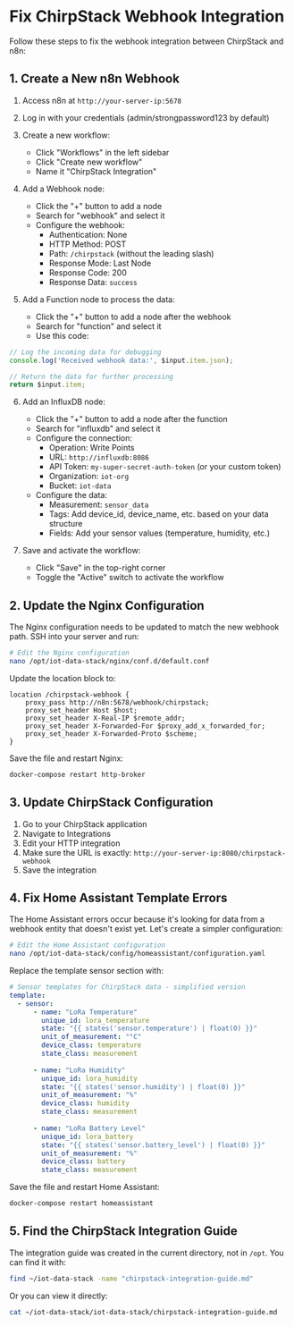 # Fix ChirpStack Webhook Integration

Follow these steps to fix the webhook integration between ChirpStack and n8n:

## 1. Create a New n8n Webhook

1. Access n8n at `http://your-server-ip:5678`
2. Log in with your credentials (admin/strongpassword123 by default)
3. Create a new workflow:
   - Click "Workflows" in the left sidebar
   - Click "Create new workflow"
   - Name it "ChirpStack Integration"

4. Add a Webhook node:
   - Click the "+" button to add a node
   - Search for "webhook" and select it
   - Configure the webhook:
     - Authentication: None
     - HTTP Method: POST
     - Path: `/chirpstack` (without the leading slash)
     - Response Mode: Last Node
     - Response Code: 200
     - Response Data: `success`

5. Add a Function node to process the data:
   - Click the "+" button to add a node after the webhook
   - Search for "function" and select it
   - Use this code:

```javascript
// Log the incoming data for debugging
console.log('Received webhook data:', $input.item.json);

// Return the data for further processing
return $input.item;
```

6. Add an InfluxDB node:
   - Click the "+" button to add a node after the function
   - Search for "influxdb" and select it
   - Configure the connection:
     - Operation: Write Points
     - URL: `http://influxdb:8086`
     - API Token: `my-super-secret-auth-token` (or your custom token)
     - Organization: `iot-org`
     - Bucket: `iot-data`
   - Configure the data:
     - Measurement: `sensor_data`
     - Tags: Add device_id, device_name, etc. based on your data structure
     - Fields: Add your sensor values (temperature, humidity, etc.)

7. Save and activate the workflow:
   - Click "Save" in the top-right corner
   - Toggle the "Active" switch to activate the workflow

## 2. Update the Nginx Configuration

The Nginx configuration needs to be updated to match the new webhook path. SSH into your server and run:

```bash
# Edit the Nginx configuration
nano /opt/iot-data-stack/nginx/conf.d/default.conf
```

Update the location block to:

```nginx
location /chirpstack-webhook {
    proxy_pass http://n8n:5678/webhook/chirpstack;
    proxy_set_header Host $host;
    proxy_set_header X-Real-IP $remote_addr;
    proxy_set_header X-Forwarded-For $proxy_add_x_forwarded_for;
    proxy_set_header X-Forwarded-Proto $scheme;
}
```

Save the file and restart Nginx:

```bash
docker-compose restart http-broker
```

## 3. Update ChirpStack Configuration

1. Go to your ChirpStack application
2. Navigate to Integrations
3. Edit your HTTP integration
4. Make sure the URL is exactly: `http://your-server-ip:8080/chirpstack-webhook`
5. Save the integration

## 4. Fix Home Assistant Template Errors

The Home Assistant errors occur because it's looking for data from a webhook entity that doesn't exist yet. Let's create a simpler configuration:

```bash
# Edit the Home Assistant configuration
nano /opt/iot-data-stack/config/homeassistant/configuration.yaml
```

Replace the template sensor section with:

```yaml
# Sensor templates for ChirpStack data - simplified version
template:
  - sensor:
      - name: "LoRa Temperature"
        unique_id: lora_temperature
        state: "{{ states('sensor.temperature') | float(0) }}"
        unit_of_measurement: "°C"
        device_class: temperature
        state_class: measurement
        
      - name: "LoRa Humidity"
        unique_id: lora_humidity
        state: "{{ states('sensor.humidity') | float(0) }}"
        unit_of_measurement: "%"
        device_class: humidity
        state_class: measurement
        
      - name: "LoRa Battery Level"
        unique_id: lora_battery
        state: "{{ states('sensor.battery_level') | float(0) }}"
        unit_of_measurement: "%"
        device_class: battery
        state_class: measurement
```

Save the file and restart Home Assistant:

```bash
docker-compose restart homeassistant
```

## 5. Find the ChirpStack Integration Guide

The integration guide was created in the current directory, not in `/opt`. You can find it with:

```bash
find ~/iot-data-stack -name "chirpstack-integration-guide.md"
```

Or you can view it directly:

```bash
cat ~/iot-data-stack/iot-data-stack/chirpstack-integration-guide.md
```
